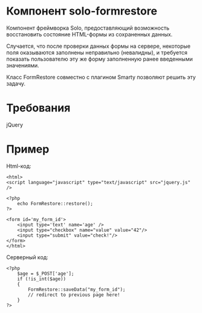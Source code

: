 Компонент solo-formrestore
================

Компонент фреймворка Solo, предоставляющий возможность восстановить состояние HTML-формы из сохраненных данных.

Случается, что после проверки данных формы на сервере, некоторые поля оказываются заполнены неправильно (невалидны),
и требуется показать пользователю эту же форму заполненную ранее введенными значениями.

Класс FormRestore совместно с плагином Smarty позволяют решить эту задачу.

Требования
==========
jQuery

Пример
======

Html-код:

	<html>
	<script language="javascript" type="text/javascript" src="jquery.js" />

	<?php
		echo FormRestore::restore();
	?>

	<form id='my_form_id'>
		<input type='text' name='age' />
		<input type="checkbox" name="value" value="42"/>
		<input type="submit" value="check!"/>
	</form>
	</html>

Серверный код:

	<?php
		$age = $_POST['age'];
		if (!is_int($age))
		{
			FormRestore::saveData("my_form_id");
			// redirect to previous page here!
		}
	?>